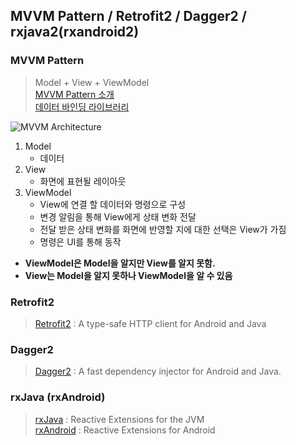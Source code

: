 ## MVVM Pattern / Retrofit2 / Dagger2 / rxjava2(rxandroid2)

### MVVM Pattern
> Model + View + ViewModel <br/>
> [MVVM Pattern 소개](https://docs.microsoft.com/en-us/xamarin/xamarin-forms/enterprise-application-patterns/mvvm) <br/>
> [데이터 바인딩 라이브러리](https://developer.android.com/topic/libraries/data-binding/)

![MVVM Architecture](https://docs.microsoft.com/en-us/xamarin/xamarin-forms/enterprise-application-patterns/mvvm-images/mvvm.png)

1. Model
    * 데이터
2. View
    * 화면에 표현될 레이아웃
3. ViewModel
    * View에 연결 할 데이터와 명령으로 구성
    * 변경 알림을 통해 View에게 상태 변화 전달
    * 전달 받은 상태 변화를 화면에 반영할 지에 대한 선택은 View가 가짐
    * 명령은 UI를 통해 동작

* **ViewModel은 Model을 알지만 View를 알지 못함.**
* **View는 Model을 알지 못하나 ViewModel을 알 수 있음**


### Retrofit2
> [Retrofit2](https://square.github.io/retrofit/) : A type-safe HTTP client for Android and Java

### Dagger2
> [Dagger2](https://github.com/google/dagger) : A fast dependency injector for Android and Java.

### rxJava (rxAndroid)
> [rxJava](https://github.com/ReactiveX/RxJava) :  Reactive Extensions for the JVM <br/>
> [rxAndroid](https://github.com/ReactiveX/RxAndroid) : Reactive Extensions for Android
